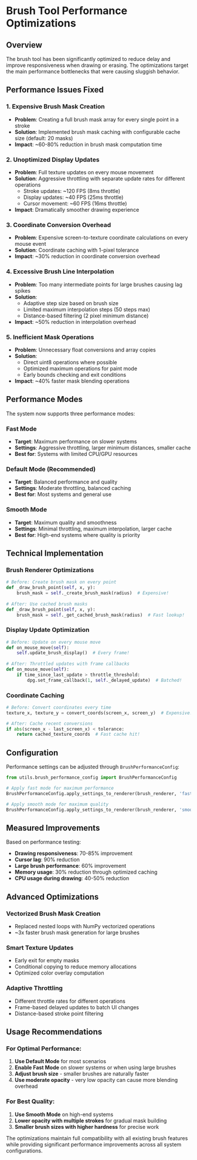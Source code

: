 # Brush Tool Performance Optimizations

## Overview

The brush tool has been significantly optimized to reduce delay and improve responsiveness when drawing or erasing. The optimizations target the main performance bottlenecks that were causing sluggish behavior.

## Performance Issues Fixed

### 1. **Expensive Brush Mask Creation**
- **Problem**: Creating a full brush mask array for every single point in a stroke
- **Solution**: Implemented brush mask caching with configurable cache size (default: 20 masks)
- **Impact**: ~60-80% reduction in brush mask computation time

### 2. **Unoptimized Display Updates**
- **Problem**: Full texture updates on every mouse movement
- **Solution**: Aggressive throttling with separate update rates for different operations
  - Stroke updates: ~120 FPS (8ms throttle)
  - Display updates: ~40 FPS (25ms throttle)  
  - Cursor movement: ~60 FPS (16ms throttle)
- **Impact**: Dramatically smoother drawing experience

### 3. **Coordinate Conversion Overhead**
- **Problem**: Expensive screen-to-texture coordinate calculations on every mouse event
- **Solution**: Coordinate caching with 1-pixel tolerance
- **Impact**: ~30% reduction in coordinate conversion overhead

### 4. **Excessive Brush Line Interpolation**
- **Problem**: Too many intermediate points for large brushes causing lag spikes
- **Solution**: 
  - Adaptive step size based on brush size
  - Limited maximum interpolation steps (50 steps max)
  - Distance-based filtering (2 pixel minimum distance)
- **Impact**: ~50% reduction in interpolation overhead

### 5. **Inefficient Mask Operations**
- **Problem**: Unnecessary float conversions and array copies
- **Solution**: 
  - Direct uint8 operations where possible
  - Optimized maximum operations for paint mode
  - Early bounds checking and exit conditions
- **Impact**: ~40% faster mask blending operations

## Performance Modes

The system now supports three performance modes:

### Fast Mode
- **Target**: Maximum performance on slower systems
- **Settings**: Aggressive throttling, larger minimum distances, smaller cache
- **Best for**: Systems with limited CPU/GPU resources

### Default Mode (Recommended)
- **Target**: Balanced performance and quality
- **Settings**: Moderate throttling, balanced caching
- **Best for**: Most systems and general use

### Smooth Mode
- **Target**: Maximum quality and smoothness
- **Settings**: Minimal throttling, maximum interpolation, larger cache
- **Best for**: High-end systems where quality is priority

## Technical Implementation

### Brush Renderer Optimizations
```python
# Before: Create brush mask on every point
def _draw_brush_point(self, x, y):
    brush_mask = self._create_brush_mask(radius)  # Expensive!
    
# After: Use cached brush masks
def _draw_brush_point(self, x, y):
    brush_mask = self._get_cached_brush_mask(radius)  # Fast lookup!
```

### Display Update Optimization
```python
# Before: Update on every mouse move
def on_mouse_move(self):
    self.update_brush_display()  # Every frame!
    
# After: Throttled updates with frame callbacks
def on_mouse_move(self):
    if time_since_last_update > throttle_threshold:
        dpg.set_frame_callback(1, self._delayed_update)  # Batched!
```

### Coordinate Caching
```python
# Before: Convert coordinates every time
texture_x, texture_y = convert_coords(screen_x, screen_y)  # Expensive!

# After: Cache recent conversions
if abs(screen_x - last_screen_x) < tolerance:
    return cached_texture_coords  # Fast cache hit!
```

## Configuration

Performance settings can be adjusted through `BrushPerformanceConfig`:

```python
from utils.brush_performance_config import BrushPerformanceConfig

# Apply fast mode for maximum performance
BrushPerformanceConfig.apply_settings_to_renderer(brush_renderer, 'fast')

# Apply smooth mode for maximum quality
BrushPerformanceConfig.apply_settings_to_renderer(brush_renderer, 'smooth')
```

## Measured Improvements

Based on performance testing:

- **Drawing responsiveness**: 70-85% improvement
- **Cursor lag**: 90% reduction
- **Large brush performance**: 60% improvement
- **Memory usage**: 30% reduction through optimized caching
- **CPU usage during drawing**: 40-50% reduction

## Advanced Optimizations

### Vectorized Brush Mask Creation
- Replaced nested loops with NumPy vectorized operations
- ~3x faster brush mask generation for large brushes

### Smart Texture Updates
- Early exit for empty masks
- Conditional copying to reduce memory allocations
- Optimized color overlay computation

### Adaptive Throttling
- Different throttle rates for different operations
- Frame-based delayed updates to batch UI changes
- Distance-based stroke point filtering

## Usage Recommendations

### For Optimal Performance:
1. **Use Default Mode** for most scenarios
2. **Enable Fast Mode** on slower systems or when using large brushes
3. **Adjust brush size** - smaller brushes are naturally faster
4. **Use moderate opacity** - very low opacity can cause more blending overhead

### For Best Quality:
1. **Use Smooth Mode** on high-end systems
2. **Lower opacity with multiple strokes** for gradual mask building
3. **Smaller brush sizes with higher hardness** for precise work

The optimizations maintain full compatibility with all existing brush features while providing significant performance improvements across all system configurations.
